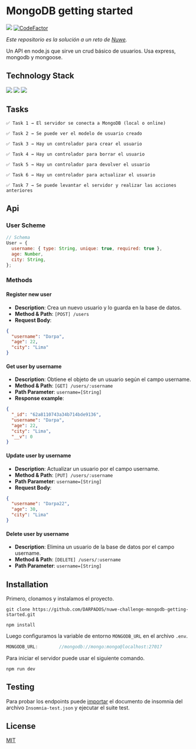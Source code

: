 # MongoDB getting started

[![](https://img.shields.io/badge/nuwe-challenge%20backend-6bc164?style=flat)](https://nuwe.io/challenge/mongodb-getting-started)
[![CodeFactor](https://www.codefactor.io/repository/github/darpados/nuwe-challenge-mongodb-getting-started/badge)](https://www.codefactor.io/repository/github/darpados/nuwe-challenge-mongodb-getting-started)

_Este repositorio es la solución a un reto de [Nuwe](https://nuwe.io/challenge/mongodb-getting-started)._

Un API en node.js que sirve un crud básico de usuarios. Usa express, mongodb y mongoose.

## Technology Stack

![](https://img.shields.io/badge/-Node.js-fff?style=for-the-badge&logo=node.js&logoColor=83ba63)
![](https://img.shields.io/badge/-Express-fff?style=for-the-badge&logo=express&logoColor=83ba63)
![](https://img.shields.io/badge/-Mongodb-001e2b?style=for-the-badge&logo=mongodb&logoColor=83ba63)

## Tasks

```
✅ Task 1 → El servidor se conecta a MongoDB (local o online)

✅ Task 2 → Se puede ver el modelo de usuario creado

✅ Task 3 → Hay un controlador para crear el usuario

✅ Task 4 → Hay un controlador para borrar el usuario

✅ Task 5 → Hay un controlador para devolver el usuario

✅ Task 6 → Hay un controlador para actualizar el usuario

✅ Task 7 → Se puede levantar el servidor y realizar las acciones anteriores
```

## Api

### User Scheme

```js
// Schema
User = {
  username: { type: String, unique: true, required: true },
  age: Number,
  city: String,
};
```

### Methods

#### Register new user

- **Description**: Crea un nuevo usuario y lo guarda en la base de datos.
- **Method & Path**: `[POST] /users`
- **Request Body**:

```json
{
  "username": "Darpa",
  "age": 22,
  "city": "Lima"
}
```

#### Get user by username

- **Description**: Obtiene el objeto de un usuario según el campo username.
- **Method & Path**: `[GET] /users/:username`
- **Path Parameter**: `username=[String]`
- **Response example**:

```json
{
  "_id": "62a8110743a34b714bde9136",
  "username": "Darpa",
  "age": 22,
  "city": "Lima",
  "__v": 0
}
```

#### Update user by username

- **Description**: Actualizar un usuario por el campo username.
- **Method & Path**: `[PUT] /users/:username`
- **Path Parameter**: `username=[String]`
- **Request Body**:

```json
{
  "username": "Darpa22",
  "age": 30,
  "city": "Lima"
}
```

#### Delete user by username

- **Description**: Elimina un usuario de la base de datos por el campo username.
- **Method & Path**: `[DELETE] /users/:username`
- **Path Parameter**: `username=[String]`

## Installation

Primero, clonamos y instalamos el proyecto.

```shell
git clone https://github.com/DARPADOS/nuwe-challenge-mongodb-getting-started.git

npm install
```

Luego configuramos la variable de entorno `MONGODB_URL` en el archivo `.env`.

```js
MONGODB_URL:        //mongodb://mongo:mongo@localhost:27017
```

Para iniciar el servidor puede usar el siguiente comando.

```shell
npm run dev
```

## Testing

Para probar los endpoints puede [importar](https://docs.insomnia.rest/insomnia/import-export-data#import-data) el documento de insomnia del archivo `Insomnia-test.json` y ejecutar el suite test.

## License

[MIT](https://github.com/DARPADOS/nuwe-challenge-mongodb-getting-started/blob/main/LICENSE)
